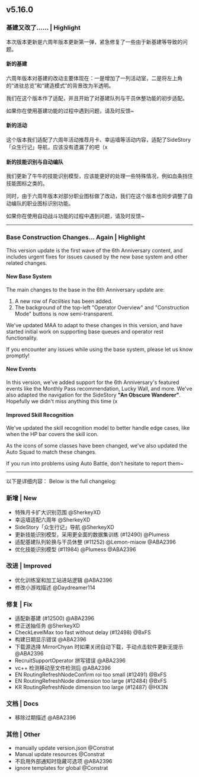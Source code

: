 ## v5.16.0

### 基建又改了…… | Highlight

本次版本更新是六周年版本更新第一弹，紧急修复了一些由于新基建等导致的问题。

#### 新的基建

六周年版本对基建的改动主要体现在：一是增加了一列活动室，二是将左上角的“进驻总览”和“建造模式”的背景改为半透明。

我们在这个版本作了适配，并且开始了对基建队列与干员休整功能的初步适配。

如果你在使用基建功能的过程中遇到问题，请及时反馈~

#### 新的活动

这个版本我们适配了六周年活动推荐月卡、幸运墙等活动内容，适配了SideStory「众生行记」导航，应该没有遗漏了的吧（x

#### 新的技能识别与自动编队

我们更新了牛牛的技能识别模型，应该能更好的处理一些特殊情况，例如血条挡住技能图标之类的。

同时，由于六周年版本对部分职业图标做了改动，我们在这个版本也同步调整了自动编队的职业图标识别功能。

如果你在使用自动战斗功能的过程中遇到问题，请及时反馈~

----

### Base Construction Changes… Again | Highlight

This version update is the first wave of the 6th Anniversary content, and includes urgent fixes for issues caused by the new base system and other related changes.

#### New Base System

The main changes to the base in the 6th Anniversary update are:  
1. A new row of *Facilities* has been added.  
2. The background of the top-left "Operator Overview" and "Construction Mode" buttons is now semi-transparent.

We've updated MAA to adapt to these changes in this version, and have started initial work on supporting base queues and operator rest functionality.

If you encounter any issues while using the base system, please let us know promptly!

#### New Events

In this version, we've added support for the 6th Anniversary's featured events like the Monthly Pass recommendation, Lucky Wall, and more. We've also adapted the navigation for the SideStory **"An Obscure Wanderer"**. Hopefully we didn't miss anything this time (x

#### Improved Skill Recognition

We've updated the skill recognition model to better handle edge cases, like when the HP bar covers the skill icon.

As the icons of some classes have been changed, we've also updated the Auto Squad to match these changes.

If you run into problems using Auto Battle, don't hesitate to report them~

----

以下是详细内容：
Below is the full changelog:

### 新增 | New

* 特殊月卡扩大识别范围 @SherkeyXD
* 幸运墙适配六周年 @SherkeyXD
* SideStory「众生行记」导航 @SherkeyXD
* 更新技能识别模型，采用更全面的数据集训练 (#12490) @Plumess
* 适配基建队列轮换与干员休整 (#11252) @Lemon-miaow @ABA2396
* 优化技能识别模型 (#11984) @Plumess @ABA2396

### 改进 | Improved

* 优化训练室和加工站进站逻辑 @ABA2396
* 修改小游戏描述 @Daydreamer114

### 修复 | Fix

* 适配新基建 (#12500) @ABA2396
* 修正送抽任务 @SherkeyXD
* CheckLevelMax too fast without delay (#12498) @BxFS
* 构建日期显示错误 @ABA2396
* 下载源选择 MirrorChyan 时如果关闭自动下载，手动点击软件更新无提示 @ABA2396
* RecruitSupportOperator 拼写错误 @ABA2396
* vc++ 检测移动至文件检测后 @ABA2396
* EN RoutingRefreshNodeConfirm roi too small (#12491) @BxFS
* EN RoutingRefreshNode dimension too large (#12484) @BxFS
* KR RoutingRefreshNode dimension too large (#12487) @HX3N

### 文档 | Docs

* 移除过期描述 @ABA2396

### 其他 | Other

* manually update version.json @Constrat
* Manual update resources @Constrat
* 不启用外部通知时隐藏可选项 @ABA2396
* ignore templates for global @Constrat
